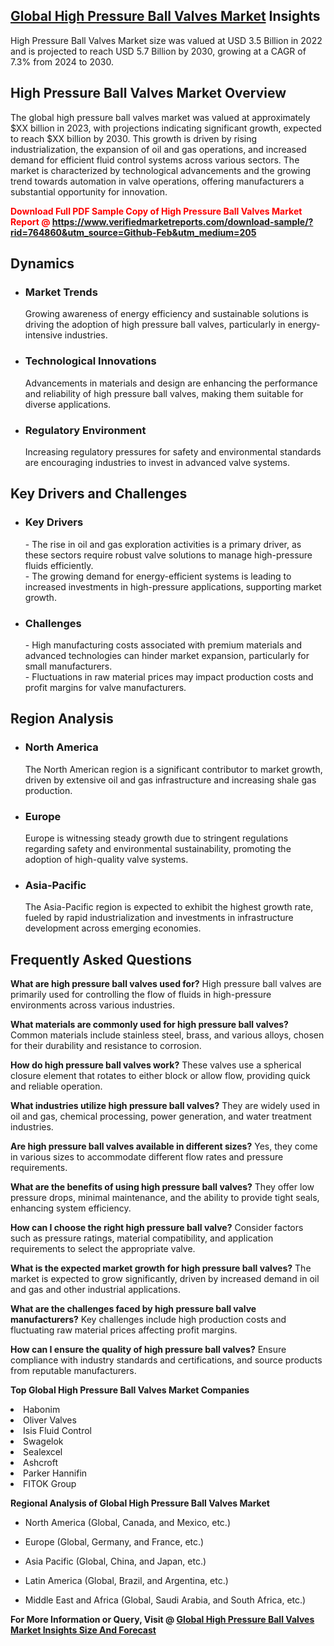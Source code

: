 <h2><a href="https://www.verifiedmarketreports.com/download-sample/?rid=764860&amp;utm_source=Github&amp;utm_medium=205" target="_blank">Global High Pressure Ball Valves Market</a> Insights</h2><p>High Pressure Ball Valves Market size was valued at USD 3.5 Billion in 2022 and is projected to reach USD 5.7 Billion by 2030, growing at a CAGR of 7.3% from 2024 to 2030.</p><p> <h2>High Pressure Ball Valves Market Overview</h2> <p>The global high pressure ball valves market was valued at approximately $XX billion in 2023, with projections indicating significant growth, expected to reach $XX billion by 2030. This growth is driven by rising industrialization, the expansion of oil and gas operations, and increased demand for efficient fluid control systems across various sectors. The market is characterized by technological advancements and the growing trend towards automation in valve operations, offering manufacturers a substantial opportunity for innovation.</p> <p><strong><p><span class=""><span style="color: #ff0000;"><strong>Download Full PDF Sample Copy of High Pressure Ball Valves Market Report</strong> @ </span><a href="https://www.verifiedmarketreports.com/download-sample/?rid=764860&amp;utm_source=Github-Feb&amp;utm_medium=205" target="_blank">https://www.verifiedmarketreports.com/download-sample/?rid=764860&amp;utm_source=Github-Feb&amp;utm_medium=205</a></span></p></strong></p> <h2>Dynamics</h2> <ul> <li><h3>Market Trends</h3> Growing awareness of energy efficiency and sustainable solutions is driving the adoption of high pressure ball valves, particularly in energy-intensive industries.</li> <li><h3>Technological Innovations</h3> Advancements in materials and design are enhancing the performance and reliability of high pressure ball valves, making them suitable for diverse applications.</li> <li><h3>Regulatory Environment</h3> Increasing regulatory pressures for safety and environmental standards are encouraging industries to invest in advanced valve systems.</li> </ul> <h2>Key Drivers and Challenges</h2> <ul> <li><h3>Key Drivers</h3> - The rise in oil and gas exploration activities is a primary driver, as these sectors require robust valve solutions to manage high-pressure fluids efficiently.<br> - The growing demand for energy-efficient systems is leading to increased investments in high-pressure applications, supporting market growth. </li> <li><h3>Challenges</h3> - High manufacturing costs associated with premium materials and advanced technologies can hinder market expansion, particularly for small manufacturers.<br> - Fluctuations in raw material prices may impact production costs and profit margins for valve manufacturers. </li> </ul> <h2>Region Analysis</h2> <ul> <li><h3>North America</h3> The North American region is a significant contributor to market growth, driven by extensive oil and gas infrastructure and increasing shale gas production.</li> <li><h3>Europe</h3> Europe is witnessing steady growth due to stringent regulations regarding safety and environmental sustainability, promoting the adoption of high-quality valve systems.</li> <li><h3>Asia-Pacific</h3> The Asia-Pacific region is expected to exhibit the highest growth rate, fueled by rapid industrialization and investments in infrastructure development across emerging economies.</li> </ul> <h2>Frequently Asked Questions</h2> <p><strong>What are high pressure ball valves used for?</strong> High pressure ball valves are primarily used for controlling the flow of fluids in high-pressure environments across various industries.</p> <p><strong>What materials are commonly used for high pressure ball valves?</strong> Common materials include stainless steel, brass, and various alloys, chosen for their durability and resistance to corrosion.</p> <p><strong>How do high pressure ball valves work?</strong> These valves use a spherical closure element that rotates to either block or allow flow, providing quick and reliable operation.</p> <p><strong>What industries utilize high pressure ball valves?</strong> They are widely used in oil and gas, chemical processing, power generation, and water treatment industries.</p> <p><strong>Are high pressure ball valves available in different sizes?</strong> Yes, they come in various sizes to accommodate different flow rates and pressure requirements.</p> <p><strong>What are the benefits of using high pressure ball valves?</strong> They offer low pressure drops, minimal maintenance, and the ability to provide tight seals, enhancing system efficiency.</p> <p><strong>How can I choose the right high pressure ball valve?</strong> Consider factors such as pressure ratings, material compatibility, and application requirements to select the appropriate valve.</p> <p><strong>What is the expected market growth for high pressure ball valves?</strong> The market is expected to grow significantly, driven by increased demand in oil and gas and other industrial applications.</p> <p><strong>What are the challenges faced by high pressure ball valve manufacturers?</strong> Key challenges include high production costs and fluctuating raw material prices affecting profit margins.</p> <p><strong>How can I ensure the quality of high pressure ball valves?</strong> Ensure compliance with industry standards and certifications, and source products from reputable manufacturers.</p> </p><p><strong>Top Global High Pressure Ball Valves Market Companies</strong></p><div data-test-id=""><p><li>Habonim</li><li> Oliver Valves</li><li> Isis Fluid Control</li><li> Swagelok</li><li> Sealexcel</li><li> Ashcroft</li><li> Parker Hannifin</li><li> FITOK Group</li></p><div><strong>Regional Analysis of&nbsp;Global High Pressure Ball Valves Market</strong></div><ul><li dir="ltr"><p dir="ltr">North America&nbsp;(Global, Canada, and Mexico, etc.)</p></li><li dir="ltr"><p dir="ltr">Europe (Global, Germany, and France, etc.)</p></li><li dir="ltr"><p dir="ltr">Asia Pacific&nbsp;(Global, China, and Japan, etc.)</p></li><li dir="ltr"><p dir="ltr">Latin America&nbsp;(Global, Brazil, and Argentina, etc.)</p></li><li dir="ltr">Middle East and Africa&nbsp;(Global, Saudi Arabia, and South Africa, etc.)</li></ul><p><strong>For More Information or Query, Visit @&nbsp;</strong><strong><a href="https://www.verifiedmarketreports.com/product/high-pressure-ball-valves-market/?utm_source=Github&amp;utm_medium=205" target="_blank">Global High Pressure Ball Valves Market Insights Size And Forecast</a></strong></p></div>
